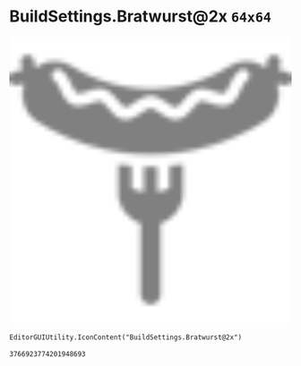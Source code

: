 # BuildSettings.Bratwurst@2x `64x64`
<img src="/img/BuildSettings.Bratwurst@2x.png" width=512 height=512>

``` CSharp
EditorGUIUtility.IconContent("BuildSettings.Bratwurst@2x")
```
```
3766923774201948693
```
